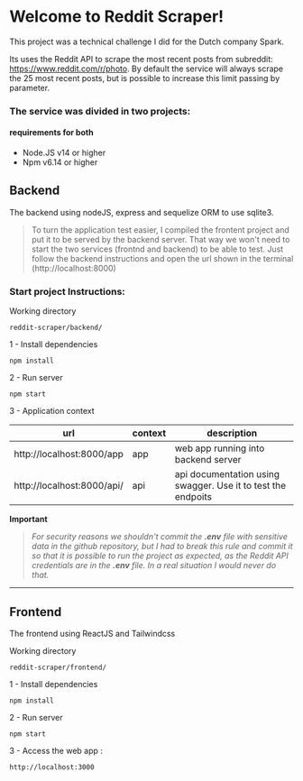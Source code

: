 # Welcome to Reddit Scraper!

This project was a technical challenge I did for the Dutch company Spark.

Its uses the Reddit API to scrape the most recent posts from subreddit:  https://www.reddit.com/r/photo. By default the service will always scrape the 25 most recent posts, but is possible to increase this limit passing by parameter.




### The service was divided in two projects:

#### requirements for both
 - Node.JS v14 or higher
 - Npm v6.14 or higher



## Backend 
The backend using nodeJS, express and sequelize ORM to use sqlite3.

> To turn the application test easier, I compiled the frontent project and put it to be served by the backend server. That way we won't need to start the two services (frontnd and backend) to be able to test. Just follow the backend instructions and open the url shown in the terminal (http://localhost:8000)

### Start project Instructions:

Working directory

    reddit-scraper/backend/

1 -  Install dependencies

    npm install

2 - Run server

    npm start

3 - Application context

| url | context | description
|--|--|--| 
| http://localhost:8000/app		| app | web app running into backend server| 
| http://localhost:8000/api/ 	| api | api documentation using swagger. Use it to test the endpoits | 


 
 
**Important**
> *For security reasons we shouldn't commit the **.env** file with sensitive data in the github repository, but I had to break this rule and commit it so that it is possible to run the project as expected, as the Reddit API credentials are in the **.env** file. In a real situation I would never do that.*

___

## Frontend
The frontend using ReactJS and Tailwindcss


Working directory

    reddit-scraper/frontend/

1 -  Install dependencies

    npm install

2 - Run server

    npm start


3 - Access the web app :

    http://localhost:3000
